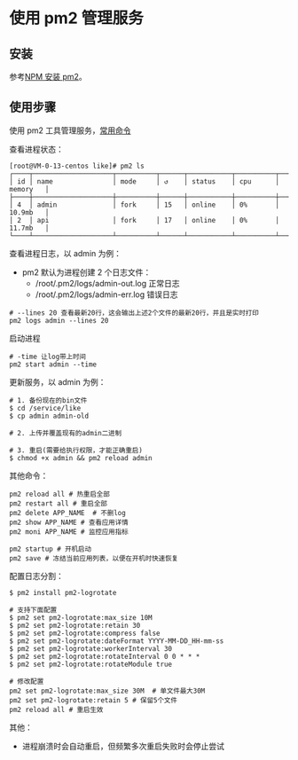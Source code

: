 # 使用 pm2 管理服务

## 安装

参考[NPM 安装 pm2](https://developer.aliyun.com/article/906699)。

## 使用步骤

使用 pm2 工具管理服务，[常用命令](https://blog.csdn.net/weixin_42658813/article/details/127283913)

查看进程状态：

```shell
[root@VM-0-13-centos like]# pm2 ls
┌────┬────────────────────┬──────────┬──────┬───────────┬──────────┬──────────┐
│ id │ name               │ mode     │ ↺    │ status    │ cpu      │ memory   │
├────┼────────────────────┼──────────┼──────┼───────────┼──────────┼──────────┤
│ 4  │ admin              │ fork     │ 15   │ online    │ 0%       │ 10.9mb   │
│ 2  │ api                │ fork     │ 17   │ online    │ 0%       │ 11.7mb   │
└────┴────────────────────┴──────────┴──────┴───────────┴──────────┴──────────┘
```

查看进程日志，以 admin 为例：

- pm2 默认为进程创建 2 个日志文件：
    - /root/.pm2/logs/admin-out.log 正常日志
    - /root/.pm2/logs/admin-err.log 错误日志

```shell
# --lines 20 查看最新20行，这会输出上述2个文件的最新20行，并且是实时打印
pm2 logs admin --lines 20
```

启动进程

```shell
# -time 让log带上时间
pm2 start admin --time
```

更新服务，以 admin 为例：

```shell
# 1. 备份现在的bin文件
$ cd /service/like
$ cp admin admin-old

# 2. 上传并覆盖现有的admin二进制

# 3. 重启(需要给执行权限，才能正确重启)
$ chmod +x admin && pm2 reload admin 
```

其他命令：

```shell
pm2 reload all # 热重启全部
pm2 restart all # 重启全部
pm2 delete APP_NAME  # 不删log
pm2 show APP_NAME # 查看应用详情
pm2 moni APP_NAME # 监控应用指标

pm2 startup # 开机启动
pm2 save # 冻结当前应用列表，以便在开机时快速恢复
```

配置日志分割：

```shell
$ pm2 install pm2-logrotate

# 支持下面配置
$ pm2 set pm2-logrotate:max_size 10M
$ pm2 set pm2-logrotate:retain 30
$ pm2 set pm2-logrotate:compress false
$ pm2 set pm2-logrotate:dateFormat YYYY-MM-DD_HH-mm-ss
$ pm2 set pm2-logrotate:workerInterval 30
$ pm2 set pm2-logrotate:rotateInterval 0 0 * * *
$ pm2 set pm2-logrotate:rotateModule true

# 修改配置
pm2 set pm2-logrotate:max_size 30M  # 单文件最大30M
pm2 set pm2-logrotate:retain 5 # 保留5个文件
pm2 reload all # 重启生效
```

其他：

- 进程崩溃时会自动重启，但频繁多次重启失败时会停止尝试